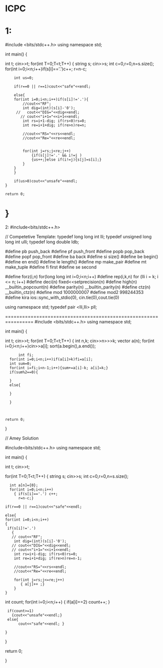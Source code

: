 # ICPC

1:
===================================================================================

#include <bits/stdc++.h>
using namespace std;

int main() {

int t;
cin>>t;
for(int T=0;T<t;T++)
	{
	    string s;
	    cin>>s;
	    int c=0,r=0,n=s.size();
	    for(int i=0;i<n;i++)if(s[i]=='.')c++;
	    r=n-c;

	    int us=0;

	    if(r==0 || r==1)cout<<"safe"<<endl;

	    else{
	    for(int i=0;i<n;i++)if(s[i]!='.'){
	        //cout<<"RF";
	        int dig=(int)(s[i]-'0');
	     //   cout<<"DIG="<<dig<<endl;
	       // cout<<"i+1="<<i+1<<endl;
	        int rs=i+1-dig; if(rs<0)rs=0;
	        int re=i+1+dig; if(re>n)re=n;

	        //cout<<"RS="<<rs<<endl;
	        //cout<<"Re="<<re<<endl;


	        for(int j=rs;j<re;j++)
                {if(s[j]!='.' && i!=j )
                {us++;}else if(i!=j){s[j]=s[i];}
            }
	    }
	    }

        if(us>0)cout<<"unsafe"<<endl;
	}

	return 0;
}
===================================================================================
2:
#include<bits/stdc++.h>
 
// Competetive Template:
typedef long long int lli;
typedef unsigned long long int ulli;
typedef long double ldb;
 
#define pb push_back
#define pf push_front
#define popb pop_back
#define popf pop_front
#define ba  back
#define si size()
#define be begin()
#define en end()
#define le length()
#define mp make_pair
#define mt make_tuple
#define fi first
#define se second
 
#define forz(i,n) for(long long int i=0;i<n;i++)
#define rep(i,k,n) for (lli i = k; i <= n; i++)
#define deci(n)  fixed<<setprecision(n)
#define high(n) __builtin_popcount(n)
#define parity(n) __builtin_parity(n)
#define ctz(n)  __builtin_ctz(n)
#define mod 1000000007
#define mod2 998244353
#define kira ios::sync_with_stdio(0), cin.tie(0),cout.tie(0)
 
using namespace std;
typedef pair <lli,lli> pll;




================================================================
#include <bits/stdc++.h>
using namespace std;

int main() {

int t;
cin>>t;
for(int T=0;T<t;T++)
	{
	  int n,k;
	  cin>>n>>>k;
	  vector<int> a(n);
	  for(int i=0;i<n;i++)cin>>a[i];
	  sort(a.begin(),a.end());
	  
	      int fi;
	  for(int i=0;i<n;i++)if(a[i]>k)fi=a[i];
	  int sum=0;
	  for(int i=fi;i<n-1;i++){sum+=a[i]-k; a[i]=k;}
	  if(sum%2==0){
	      
	  }
	  else{
	      
	  }
	      
	  }
	  
	

	return 0;
}








// Amey Solution 


#include<bits/stdc++.h>
using namespace std;

int main()
{

 int t; 
 cin>>t; 

 for(int T=0;T<t;T++) 
{ 
      string s; cin>>s; 
      int c=0,r=0,n=s.size();

      int a[n]={0}; 
      for(int i=0;i<n;i++)
        { if(s[i]=='.') c++; 
          r=n-c;}

    if(r==0 || r==1)cout<<"safe"<<endl;

    else{
    for(int i=0;i<n;i++)
    {
     if(s[i]!='.')
       {
       // cout<<"RF";
        int dig=(int)(s[i]-'0');
       // cout<<"DIG="<<dig<<endl;
       // cout<<"i+1="<<i+1<<endl;
        int rs=i+1-dig; if(rs<0)rs=0;
        int re=i+1+dig; if(re>n)re=n-1;

        //cout<<"RS="<<rs<<endl;
        //cout<<"Re="<<re<<endl;

        for(int j=rs;j<=re;j++)
           { a[j]++ ;}
        }
    }

int count;
     for(int i=0;i<n;i++)
        {
           if(a[i]==2) count++;
        }

     if(count>=1)
       {cout<<"unsafe"<<endl;}
     else{
          cout<<"safe"<<endl; }

    }

}

return 0;

}

